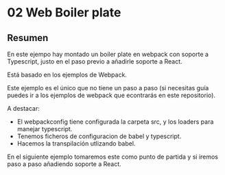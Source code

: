 # 02 Web Boiler plate

## Resumen

En este ejempo hay montado un boiler plate en webpack con soporte a Typescript, justo en el paso previo
a añadirle soporte a React.

Está basado en los ejemplos de Webpack.

Este ejemplo es el único que no tiene un paso a paso (si necesitas guía puedes ir a los ejemplos
de webpack que econtrarás en este repositorio).

A destacar:

- El webpackconfig tiene configurada la carpeta src, y los loaders para manejar typescript.
- Tenemos ficheros de configuracion de babel y typescript.
- Hacemos la transpilación utlizando babel.

En el siguiente ejemplo tomaremos este como punto de partida y si iremos paso a paso añadiendo
soporte a React.
